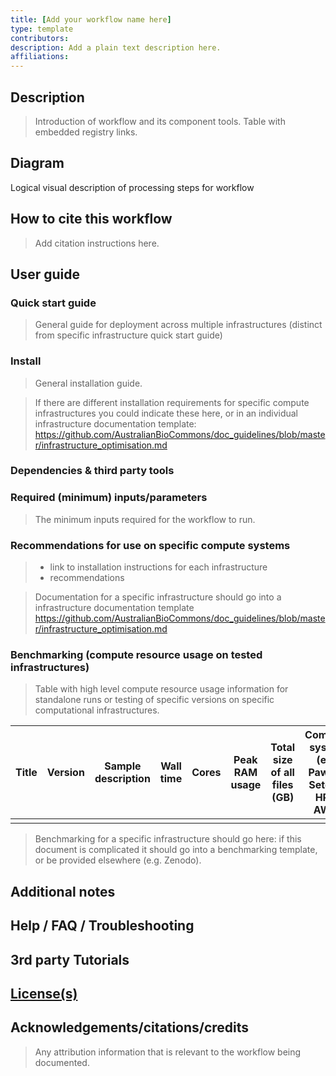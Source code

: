 ```yaml
---
title: [Add your workflow name here]
type: template
contributors: 
description: Add a plain text description here.
affiliations: 
---
```




## Description

> Introduction of workflow and its component tools.
> Table with embedded registry links.


## Diagram

Logical visual description of processing steps for workflow


## How to cite this workflow

> Add citation instructions here.


## User guide


### Quick start guide

> General guide for deployment across multiple infrastructures (distinct from specific infrastructure quick start guide)


### Install

> General installation guide.

> If there are different installation requirements for specific compute infrastructures you could indicate these here, or in an individual infrastructure documentation template: https://github.com/AustralianBioCommons/doc_guidelines/blob/master/infrastructure_optimisation.md


### Dependencies & third party tools


### Required (minimum) inputs/parameters

> The minimum inputs required for the workflow to run.


### Recommendations for use on specific compute systems

> + link to installation instructions for each infrastructure 
> + recommendations
    
> Documentation for a specific infrastructure should go into a infrastructure documentation template
https://github.com/AustralianBioCommons/doc_guidelines/blob/master/infrastructure_optimisation.md


### Benchmarking (compute resource usage on tested infrastructures)

> Table with high level compute resource usage information for standalone runs or testing of specific versions on specific computational infrastructures.

| Title | Version | Sample description | Wall time | Cores | Peak RAM usage | Total size of all files (GB) | Compute system (e.g. Pawsey Setonix HPC, AWS) |  Scheduler | Year-Month |
| ----- | ------- | ------------------ | --------- | ----- | -------------------------- | ---------- | ------- | --------- | ---------- |
|       |         |                    |           |       |                            |            |         |           |           |


> Benchmarking for a specific infrastructure should go here: if this document is complicated it should go into a benchmarking template, or be provided elsewhere (e.g. Zenodo). 


## Additional notes


## Help / FAQ / Troubleshooting


## 3rd party Tutorials 


## [License(s)](../LICENSE.md)


## Acknowledgements/citations/credits

> Any attribution information that is relevant to the workflow being documented.